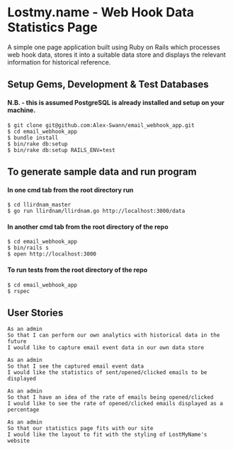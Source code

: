 # Lostmy.name - Web Hook Data Statistics Page

A simple one page application built using Ruby on Rails which processes web hook data, stores it into a suitable data store and displays the relevant information for historical reference.

## Setup Gems, Development & Test Databases
#### N.B. - this is assumed PostgreSQL is already installed and setup on your machine.
```
$ git clone git@github.com:Alex-Swann/email_webhook_app.git
$ cd email_webhook_app
$ bundle install
$ bin/rake db:setup
$ bin/rake db:setup RAILS_ENV=test
```
## To generate sample data and run program
#### In one cmd tab from the root directory run
```
$ cd llirdnam_master
$ go run llirdnam/llirdnam.go http://localhost:3000/data
```
#### In another cmd tab from the root directory of the repo
```
$ cd email_webhook_app
$ bin/rails s
$ open http://localhost:3000
```

#### To run tests from the root directory of the repo
```
$ cd email_webhook_app
$ rspec
```

## User Stories
```
As an admin
So that I can perform our own analytics with historical data in the future
I would like to capture email event data in our own data store
```
```
As an admin
So that I see the captured email event data
I would like the statistics of sent/opened/clicked emails to be displayed
```
```
As an admin
So that I have an idea of the rate of emails being opened/clicked
I would like to see the rate of opened/clicked emails displayed as a percentage
```
```
As an admin
So that our statistics page fits with our site
I would like the layout to fit with the styling of LostMyName's website
```
